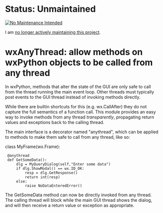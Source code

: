 
Status: Unmaintained
====================

[![No Maintenance Intended](http://unmaintained.tech/badge.svg)](http://unmaintained.tech/)

I am [no longer actively maintaining this project](https://rfk.id.au/blog/entry/archiving-open-source-projects/).


wxAnyThread:  allow methods on wxPython objects to be called from any thread
============================================================================

In wxPython, methods that alter the state of the GUI are only safe to call from
the thread running the main event loop.  Other threads must typically post
events to the GUI thread instead of invoking methods directly.

While there are builtin shortcuts for this (e.g. wx.CallAfter) they do not
capture the full semantics of a function call.  This module provides an easy
way to invoke methods from any thread *transparently*, propagating return
values and exceptions back to the calling thread.

The main interface is a decorator named "anythread", which can be applied
to methods to make them safe to call from any thread, like so:

  class MyFrame(wx.Frame):

     @anythread
     def GetSomeData():
         dlg = MyQueryDialog(self,"Enter some data")
         if dlg.ShowModal() == wx.ID_OK:
             resp = dlg.GetResponse()
             return int(resp)
         else:
             raise NoDataEnteredError()

The GetSomeData method can now be directly invoked from any thread.
The calling thread will block while the main GUI thread shows the dialog,
and will then receive a return value or exception as appropriate.

